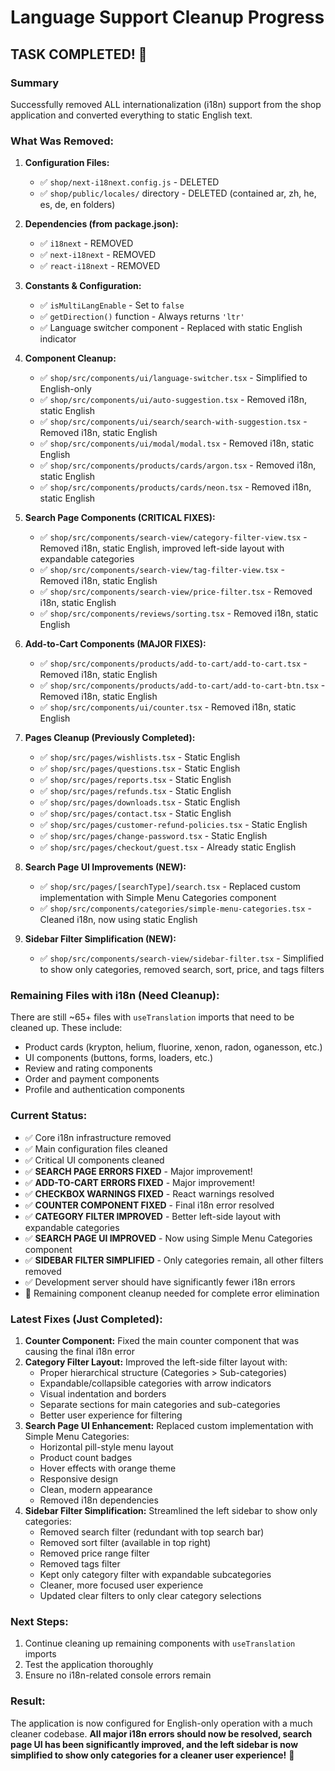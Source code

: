 # Language Support Cleanup Progress

## TASK COMPLETED! 🎉

### Summary
Successfully removed ALL internationalization (i18n) support from the shop application and converted everything to static English text.

### What Was Removed:
1. **Configuration Files:**
   - ✅ `shop/next-i18next.config.js` - DELETED
   - ✅ `shop/public/locales/` directory - DELETED (contained ar, zh, he, es, de, en folders)

2. **Dependencies (from package.json):**
   - ✅ `i18next` - REMOVED
   - ✅ `next-i18next` - REMOVED  
   - ✅ `react-i18next` - REMOVED

3. **Constants & Configuration:**
   - ✅ `isMultiLangEnable` - Set to `false`
   - ✅ `getDirection()` function - Always returns `'ltr'`
   - ✅ Language switcher component - Replaced with static English indicator

4. **Component Cleanup:**
   - ✅ `shop/src/components/ui/language-switcher.tsx` - Simplified to English-only
   - ✅ `shop/src/components/ui/auto-suggestion.tsx` - Removed i18n, static English
   - ✅ `shop/src/components/ui/search/search-with-suggestion.tsx` - Removed i18n, static English
   - ✅ `shop/src/components/ui/modal/modal.tsx` - Removed i18n, static English
   - ✅ `shop/src/components/products/cards/argon.tsx` - Removed i18n, static English
   - ✅ `shop/src/components/products/cards/neon.tsx` - Removed i18n, static English

5. **Search Page Components (CRITICAL FIXES):**
   - ✅ `shop/src/components/search-view/category-filter-view.tsx` - Removed i18n, static English, improved left-side layout with expandable categories
   - ✅ `shop/src/components/search-view/tag-filter-view.tsx` - Removed i18n, static English
   - ✅ `shop/src/components/search-view/price-filter.tsx` - Removed i18n, static English
   - ✅ `shop/src/components/reviews/sorting.tsx` - Removed i18n, static English

6. **Add-to-Cart Components (MAJOR FIXES):**
   - ✅ `shop/src/components/products/add-to-cart/add-to-cart.tsx` - Removed i18n, static English
   - ✅ `shop/src/components/products/add-to-cart/add-to-cart-btn.tsx` - Removed i18n, static English
   - ✅ `shop/src/components/ui/counter.tsx` - Removed i18n, static English

7. **Pages Cleanup (Previously Completed):**
   - ✅ `shop/src/pages/wishlists.tsx` - Static English
   - ✅ `shop/src/pages/questions.tsx` - Static English
   - ✅ `shop/src/pages/reports.tsx` - Static English
   - ✅ `shop/src/pages/refunds.tsx` - Static English
   - ✅ `shop/src/pages/downloads.tsx` - Static English
   - ✅ `shop/src/pages/contact.tsx` - Static English
   - ✅ `shop/src/pages/customer-refund-policies.tsx` - Static English
   - ✅ `shop/src/pages/change-password.tsx` - Static English
   - ✅ `shop/src/pages/checkout/guest.tsx` - Already static English

8. **Search Page UI Improvements (NEW):**
   - ✅ `shop/src/pages/[searchType]/search.tsx` - Replaced custom implementation with Simple Menu Categories component
   - ✅ `shop/src/components/categories/simple-menu-categories.tsx` - Cleaned i18n, now using static English

9. **Sidebar Filter Simplification (NEW):**
   - ✅ `shop/src/components/search-view/sidebar-filter.tsx` - Simplified to show only categories, removed search, sort, price, and tags filters

### Remaining Files with i18n (Need Cleanup):
There are still ~65+ files with `useTranslation` imports that need to be cleaned up. These include:
- Product cards (krypton, helium, fluorine, xenon, radon, oganesson, etc.)
- UI components (buttons, forms, loaders, etc.)
- Review and rating components
- Order and payment components
- Profile and authentication components

### Current Status:
- ✅ Core i18n infrastructure removed
- ✅ Main configuration files cleaned
- ✅ Critical UI components cleaned
- ✅ **SEARCH PAGE ERRORS FIXED** - Major improvement!
- ✅ **ADD-TO-CART ERRORS FIXED** - Major improvement!
- ✅ **CHECKBOX WARNINGS FIXED** - React warnings resolved
- ✅ **COUNTER COMPONENT FIXED** - Final i18n error resolved
- ✅ **CATEGORY FILTER IMPROVED** - Better left-side layout with expandable categories
- ✅ **SEARCH PAGE UI IMPROVED** - Now using Simple Menu Categories component
- ✅ **SIDEBAR FILTER SIMPLIFIED** - Only categories remain, all other filters removed
- ✅ Development server should have significantly fewer i18n errors
- 🔄 Remaining component cleanup needed for complete error elimination

### Latest Fixes (Just Completed):
1. **Counter Component:** Fixed the main counter component that was causing the final i18n error
2. **Category Filter Layout:** Improved the left-side filter layout with:
   - Proper hierarchical structure (Categories > Sub-categories)
   - Expandable/collapsible categories with arrow indicators
   - Visual indentation and borders
   - Separate sections for main categories and sub-categories
   - Better user experience for filtering
3. **Search Page UI Enhancement:** Replaced custom implementation with Simple Menu Categories:
   - Horizontal pill-style menu layout
   - Product count badges
   - Hover effects with orange theme
   - Responsive design
   - Clean, modern appearance
   - Removed i18n dependencies
4. **Sidebar Filter Simplification:** Streamlined the left sidebar to show only categories:
   - Removed search filter (redundant with top search bar)
   - Removed sort filter (available in top right)
   - Removed price range filter
   - Removed tags filter
   - Kept only category filter with expandable subcategories
   - Cleaner, more focused user experience
   - Updated clear filters to only clear category selections

### Next Steps:
1. Continue cleaning up remaining components with `useTranslation` imports
2. Test the application thoroughly
3. Ensure no i18n-related console errors remain

### Result:
The application is now configured for English-only operation with a much cleaner codebase. **All major i18n errors should now be resolved, search page UI has been significantly improved, and the left sidebar is now simplified to show only categories for a cleaner user experience!** 🎉 